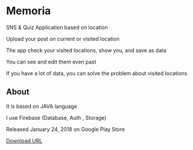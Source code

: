 # Memoria

SNS & Quiz Application based on location

Upload your post on current or visited location

The app check your visited locations, show you, and save as data

You can see and edit them even past

If you have a lot of data, you can solve the problem about visited locations

## About

It is based on JAVA language

I use Firebase (Database, Auth , Storage)

Released January 24, 2018 on Google Play Store

[Download URL](https://play.google.com/store/apps/details?id=com.yoon.memoria)

